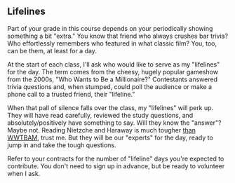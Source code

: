 ## Lifelines
Part of your grade in this course depends on your periodically showing something a bit "extra." You know that friend who always crushes bar trivia? Who effortlessly remembers who featured in what classic film? You, too, can be them, at least for a day.

At the start of each class, I'll ask who would like to serve as my "lifelines" for the day. The term comes from the cheesy, hugely popular gameshow from the 2000s, "Who Wants to Be a Millionaire?" Contestants answered trivia questions and, when stumped, could poll the audience or make a phone call to a trusted friend, their "lifeline."

When that pall of silence falls over the class, my "lifelines" will perk up. They will have read carefully, reviewed the study questions, and absolutely/positively have something to say. Will they know the "answer"? Maybe not. Reading Nietzche and Haraway is much tougher [than WWTBAM](https://www.youtube.com/watch?v=wA_K0IQp3Fg), trust me. But they will be our "experts" for the day, ready to jump in and take the tough questions.

Refer to your contracts for the number of "lifeline" days you're expected to contribute. You don't need to sign up in advance, but be ready to volunteer when I ask.
